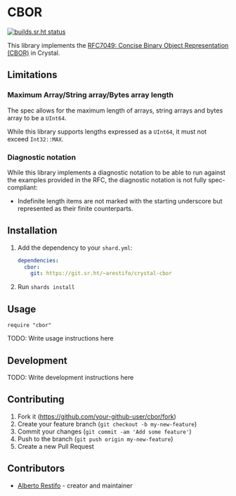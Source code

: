 # CBOR

[![builds.sr.ht status](https://builds.sr.ht/~arestifo/crystal-cbor.svg)](https://builds.sr.ht/~arestifo/crystal-cbor?)

This library implements the [RFC7049: Concise Binary Object Representation (CBOR)][rfc]
in Crystal.

## Limitations

### Maximum Array/String array/Bytes array length

The spec allows for the maximum length of arrays, string arrays and bytes array
to be a `UInt64`.

While this library supports lengths expressed as a `UInt64`, it must not exceed
`Int32::MAX`.

### Diagnostic notation

While this library implements a diagnostic notation to be able to run against
the examples provided in the RFC, the diagnostic notation is not fully
spec-compliant:

- Indefinite length items are not marked with the starting underscore but
  represented as their finite counterparts.

## Installation

1. Add the dependency to your `shard.yml`:

   ```yaml
   dependencies:
     cbor:
       git: https://git.sr.ht/~arestifo/crystal-cbor
   ```

2. Run `shards install`

## Usage

```crystal
require "cbor"
```

TODO: Write usage instructions here

## Development

TODO: Write development instructions here

## Contributing

1. Fork it (<https://github.com/your-github-user/cbor/fork>)
2. Create your feature branch (`git checkout -b my-new-feature`)
3. Commit your changes (`git commit -am 'Add some feature'`)
4. Push to the branch (`git push origin my-new-feature`)
5. Create a new Pull Request

## Contributors

- [Alberto Restifo](https://github.com/your-github-user) - creator and maintainer

[rfc]: https://tools.ietf.org/html/rfc7049
